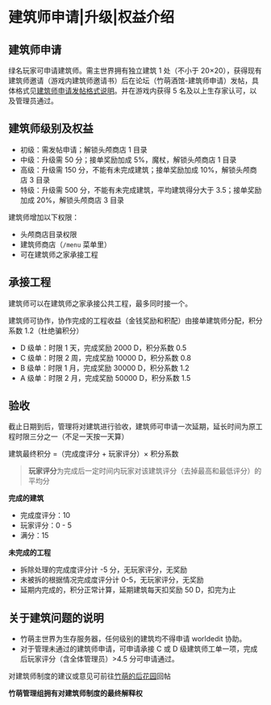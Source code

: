 # 建筑师申请\|升级\|权益介绍

## 建筑师申请

绿名玩家可申请建筑师。需主世界拥有独立建筑 1 处（不小于 20×20），获得现有建筑师邀请（游戏内建筑师邀请书）后在论坛（竹萌酒馆-建筑师申请）发帖，具体格式见[建筑师申请发帖格式说明](https://discuss.imyvm.com/d/42--)。并在游戏内获得 5 名及以上生存家认可，以及管理员通过。

## 建筑师级别及权益

* 初级：需发帖申请；解锁头颅商店 1 目录
* 中级：升级需 50 分；接单奖励加成 5%，魔杖，解锁头颅商店 1 目录
* 高级：升级需 150 分，不能有未完成建筑；接单奖励加成 10%，解锁头颅商店 3 目录
* 特级：升级需 500 分，不能有未完成建筑，平均建筑得分大于 3.5；接单奖励加成 20%，解锁头颅商店 3 目录

建筑师增加以下权限：

* 头颅商店目录权限
* 建筑师商店（`/menu` 菜单里）
* 可在建筑师之家承接工程

## 承接工程

建筑师可以在建筑师之家承接公共工程，最多同时接一个。

建筑师可协作，协作完成的工程收益（金钱奖励和积配）由接单建筑师分配，积分系数 1.2（杜绝骗积分）

* D 级单：时限 1 天，完成奖励 2000 D，积分系数 0.5
* C 级单：时限 2 周，完成奖励 10000 D，积分系数 0.8
* B 级单：时限 1 月，完成奖励 30000 D，积分系数 1.2
* A 级单：时限 2 月，完成奖励 50000 D，积分系数 1.5

## 验收

截止日期到后，管理将对建筑进行验收，建筑师可申请一次延期，延长时间为原工程时限三分之一（不足一天按一天算）

建筑最终积分 =（完成度评分 + 玩家评分）× 积分系数

> **玩家评分**为完成后一定时间内玩家对该建筑评分（去掉最高和最低评分）的平均分

**完成的建筑**

* 完成度评分：10
* 玩家评分：0 - 5
* 满分：15

**未完成的工程**

* 拆除处理的完成度评分计 -5 分，无玩家评分，无奖励
* 未被拆的根据情况完成度评分计 0-5，无玩家评分，无奖励
* 延期内完成的，积分正常计算，延期建筑每天扣奖励 50 D，扣完为止

## 关于建筑问题的说明

* 竹萌主世界为生存服务器，任何级别的建筑均不得申请 worldedit 协助。
* 对于管理未通过的建筑师申请，可申请承接 C 或 D 级建筑师工单一项，完成后玩家评分（含全体管理员）&gt;4.5 分可申请通过。

对建筑师制度的建议或意见可前往[竹萌的后花园](https://discuss.imyvm.com/d/44--)回帖

**竹萌管理组拥有对建筑师制度的最终解释权**

